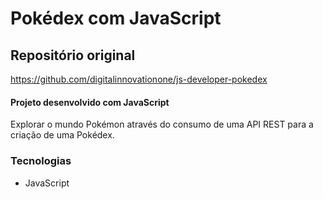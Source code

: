 # Pokédex com JavaScript

## Repositório original
https://github.com/digitalinnovationone/js-developer-pokedex

#### Projeto desenvolvido com JavaScript
Explorar o mundo Pokémon através do consumo de uma API REST para a criação de uma Pokédex.

### Tecnologias
- JavaScript